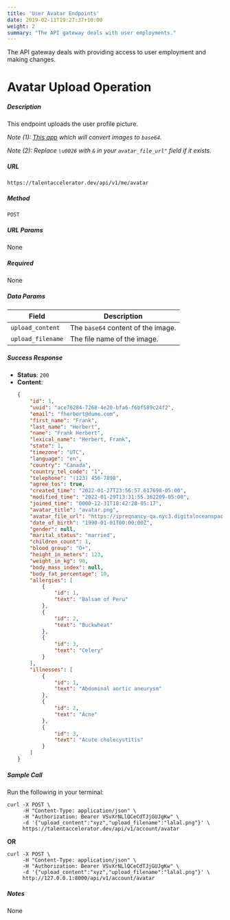 ```yaml
---
title: 'User Avatar Endpoints'
date: 2019-02-11T19:27:37+10:00
weight: 2
summary: "The API gateway deals with user employments."
---
```


The API gateway deals with providing access to user employment and making changes.

# **Avatar Upload Operation**
##### Description
This endpoint uploads the user profile picture.

*Note (1): [This app](https://www.w3docs.com/tools/image-base64) which will convert images to `base64`.*

*Note (2): Replace `\u0026` with `&` in your `avatar_file_url"` field if it exists.*

##### URL

`https://talentaccelerator.dev/api/v1/me/avatar`

##### Method

`POST`

##### URL Params

None

##### Required

None

##### Data Params

Field | Description
--------- | -----------
`upload_content` | The `base64` content of the image.
`upload_filename` | The file name of the image.

##### Success Response

  * **Status**: `200`
  * **Content**:
    ```json
    {
        "id": 1,
        "uuid": "ace76284-7268-4e20-bfa6-f6bf589c24f2",
        "email": "fherbert@dune.com",
        "first_name": "Frank",
        "last_name": "Herbert",
        "name": "Frank Herbert",
        "lexical_name": "Herbert, Frank",
        "state": 1,
        "timezone": "UTC",
        "language": "en",
        "country": "Canada",
        "country_tel_code": "1",
        "telephone": "(123) 456-7898",
        "agree_tos": true,
        "created_time": "2022-01-27T23:56:57.617698-05:00",
        "modified_time": "2022-01-29T13:31:55.362209-05:00",
        "joined_time": "0000-12-31T18:42:28-05:17",
        "avatar_title": "avatar.png",
        "avatar_file_url": "https://ipreqnancy-qa.nyc3.digitaloceanspaces.com/tenant/1/private/uploads/test-8ce0162b-c9bb-48b3-b517-5ff279430c70-lalal.png?X-Amz-Algorithm=AWS4-HMAC-SHA256&X-Amz-Credential=ECYCCCUHLER27NMNI5OE%2F20220126%2Fus-east-3%2Fs3%2Faws4_request&X-Amz-Date=20220126T071952Z&X-Amz-Expires=900&X-Amz-SignedHeaders=host&X-Amz-Signature=ecbf85062c7ab37a1f3e1c50ff86818e50cb221ed8268a6e13cd1fa8132fa01c",
        "date_of_birth": "1990-01-01T00:00:00Z",
        "gender": null,
        "marital_status": "married",
        "children_count": 1,
        "blood_group": "O+",
        "height_in_meters": 123,
        "weight_in_kg": 90,
        "body_mass_index": null,
        "body_fat_percentage": 10,
        "allergies": [
            {
                "id": 1,
                "text": "Balsam of Peru"
            },
            {
                "id": 2,
                "text": "Buckwheat"
            },
            {
                "id": 3,
                "text": "Celery"
            }
        ],
        "illnesses": [
            {
                "id": 1,
                "text": "Abdominal aortic aneurysm"
            },
            {
                "id": 2,
                "text": "Acne"
            },
            {
                "id": 3,
                "text": "Acute cholecystitis"
            }
        ]
    }
    ```

##### Sample Call

Run the following in your terminal:

```shell
curl -X POST \
     -H "Content-Type: application/json" \
     -H "Authorization: Bearer VSvXrNLlQCeCdTJjGUJgKw" \
     -d '{"upload_content":"xyz","upload_filename":"lalal.png"}' \
     https://talentaccelerator.dev/api/v1/account/avatar
```

**OR**

```shell
curl -X POST \
     -H "Content-Type: application/json" \
     -H "Authorization: Bearer VSvXrNLlQCeCdTJjGUJgKw" \
     -d '{"upload_content":"xyz","upload_filename":"lalal.png"}' \
     http://127.0.0.1:8000/api/v1/account/avatar
```

##### Notes

None
